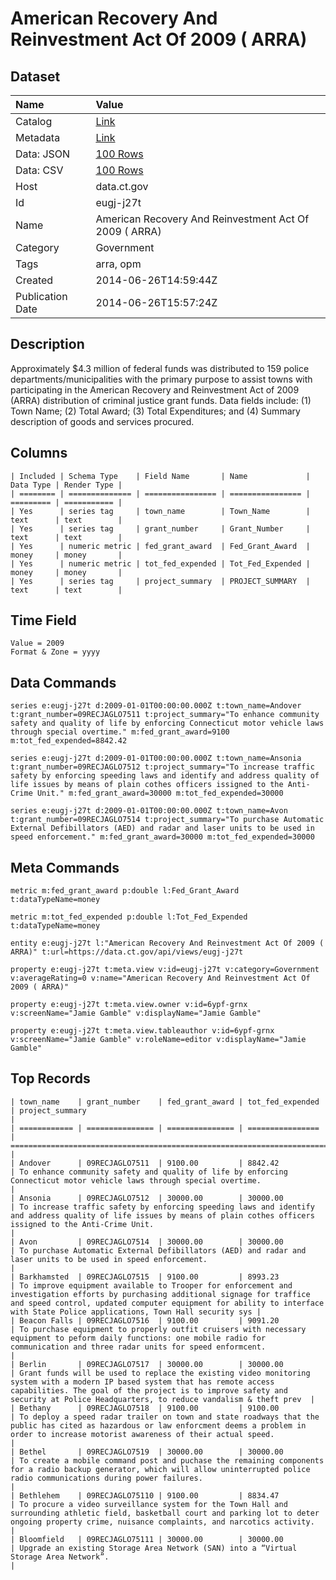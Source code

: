 # American Recovery And Reinvestment Act Of 2009 ( ARRA)

## Dataset

| Name | Value |
| :--- | :---- |
| Catalog | [Link](https://catalog.data.gov/dataset/american-recovery-and-reinvestment-act-of-2009-arra) |
| Metadata | [Link](https://data.ct.gov/api/views/eugj-j27t) |
| Data: JSON | [100 Rows](https://data.ct.gov/api/views/eugj-j27t/rows.json?max_rows=100) |
| Data: CSV | [100 Rows](https://data.ct.gov/api/views/eugj-j27t/rows.csv?max_rows=100) |
| Host | data.ct.gov |
| Id | eugj-j27t |
| Name | American Recovery And Reinvestment Act Of 2009 ( ARRA) |
| Category | Government |
| Tags | arra, opm |
| Created | 2014-06-26T14:59:44Z |
| Publication Date | 2014-06-26T15:57:24Z |

## Description

Approximately $4.3 million of federal funds was distributed to 159 police departments/municipalities with the primary purpose to assist towns with participating in the American Recovery and Reinvestment Act of 2009 (ARRA) distribution of criminal justice grant funds.  Data fields include: (1) Town Name; (2) Total Award; (3) Total Expenditures; and (4) Summary description of goods and services procured.

## Columns

```ls
| Included | Schema Type    | Field Name       | Name             | Data Type | Render Type |
| ======== | ============== | ================ | ================ | ========= | =========== |
| Yes      | series tag     | town_name        | Town_Name        | text      | text        |
| Yes      | series tag     | grant_number     | Grant_Number     | text      | text        |
| Yes      | numeric metric | fed_grant_award  | Fed_Grant_Award  | money     | money       |
| Yes      | numeric metric | tot_fed_expended | Tot_Fed_Expended | money     | money       |
| Yes      | series tag     | project_summary  | PROJECT_SUMMARY  | text      | text        |
```

## Time Field

```ls
Value = 2009
Format & Zone = yyyy
```

## Data Commands

```ls
series e:eugj-j27t d:2009-01-01T00:00:00.000Z t:town_name=Andover t:grant_number=09RECJAGLO7511 t:project_summary="To enhance community safety and quality of life by enforcing Connecticut motor vehicle laws through special overtime." m:fed_grant_award=9100 m:tot_fed_expended=8842.42

series e:eugj-j27t d:2009-01-01T00:00:00.000Z t:town_name=Ansonia t:grant_number=09RECJAGLO7512 t:project_summary="To increase traffic safety by enforcing speeding laws and identify and address quality of life issues by means of plain cothes officers issigned to the Anti-Crime Unit." m:fed_grant_award=30000 m:tot_fed_expended=30000

series e:eugj-j27t d:2009-01-01T00:00:00.000Z t:town_name=Avon t:grant_number=09RECJAGLO7514 t:project_summary="To purchase Automatic External Defibillators (AED) and radar and laser units to be used in speed enforcement." m:fed_grant_award=30000 m:tot_fed_expended=30000
```

## Meta Commands

```ls
metric m:fed_grant_award p:double l:Fed_Grant_Award t:dataTypeName=money

metric m:tot_fed_expended p:double l:Tot_Fed_Expended t:dataTypeName=money

entity e:eugj-j27t l:"American Recovery And Reinvestment Act Of 2009 ( ARRA)" t:url=https://data.ct.gov/api/views/eugj-j27t

property e:eugj-j27t t:meta.view v:id=eugj-j27t v:category=Government v:averageRating=0 v:name="American Recovery And Reinvestment Act Of 2009 ( ARRA)"

property e:eugj-j27t t:meta.view.owner v:id=6ypf-grnx v:screenName="Jamie Gamble" v:displayName="Jamie Gamble"

property e:eugj-j27t t:meta.view.tableauthor v:id=6ypf-grnx v:screenName="Jamie Gamble" v:roleName=editor v:displayName="Jamie Gamble"
```

## Top Records

```ls
| town_name    | grant_number    | fed_grant_award | tot_fed_expended | project_summary                                                                                                                                                                                                                                                 | 
| ============ | =============== | =============== | ================ | =============================================================================================================================================================================================================================================================== | 
| Andover      | 09RECJAGLO7511  | 9100.00         | 8842.42          | To enhance community safety and quality of life by enforcing Connecticut motor vehicle laws through special overtime.                                                                                                                                           | 
| Ansonia      | 09RECJAGLO7512  | 30000.00        | 30000.00         | To increase traffic safety by enforcing speeding laws and identify and address quality of life issues by means of plain cothes officers issigned to the Anti-Crime Unit.                                                                                        | 
| Avon         | 09RECJAGLO7514  | 30000.00        | 30000.00         | To purchase Automatic External Defibillators (AED) and radar and laser units to be used in speed enforcement.                                                                                                                                                   | 
| Barkhamsted  | 09RECJAGLO7515  | 9100.00         | 8993.23          | To improve equipment available to Trooper for enforcement and investigation efforts by purchasing additional signage for traffice and speed control, updated computer equipment for ability to interface with State Police applications, Town Hall security sys | 
| Beacon Falls | 09RECJAGLO7516  | 9100.00         | 9091.20          | To purchase equipment to properly outfit cruisers with necessary equipment to peform daily functions: one mobile radio for communication and three radar units for speed enformcent.                                                                            | 
| Berlin       | 09RECJAGLO7517  | 30000.00        | 30000.00         | Grant funds will be used to replace the existing video monitoring system with a modern IP based system that has remote access capabilities. The goal of the project is to improve safety and security at Police Headquarters, to reduce vandalism & theft prev  | 
| Bethany      | 09RECJAGLO7518  | 9100.00         | 9100.00          | To deploy a speed radar trailer on town and state roadways that the public has cited as hazardous or law enforcment deems a problem in order to increase motorist awareness of their actual speed.                                                              | 
| Bethel       | 09RECJAGLO7519  | 30000.00        | 30000.00         | To create a mobile command post and puchase the remaining components for a radio backup generator, which will allow uninterrupted police radio communications during power failures.                                                                            | 
| Bethlehem    | 09RECJAGLO75110 | 9100.00         | 8834.47          | To procure a video surveillance system for the Town Hall and surrounding athletic field, basketball court and parking lot to deter ongoing property crime, nuisance complaints, and narcotics activity.                                                         | 
| Bloomfield   | 09RECJAGLO75111 | 30000.00        | 30000.00         | Upgrade an existing Storage Area Network (SAN) into a “Virtual Storage Area Network”.                                                                                                                                                                           | 
```